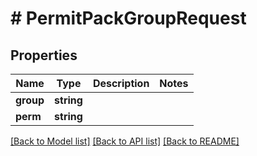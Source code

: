 # # PermitPackGroupRequest

## Properties

Name | Type | Description | Notes
------------ | ------------- | ------------- | -------------
**group** | **string** |  |
**perm** | **string** |  |

[[Back to Model list]](../../README.md#models) [[Back to API list]](../../README.md#endpoints) [[Back to README]](../../README.md)
